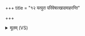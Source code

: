 +++
title = "१२ यत्पुरा परिवेषात्खादमाहरन्ति"

+++
<details><summary>मूलम् (VS)</summary>

यत्पु॒रा प॑रिवे॒षात्खा॒दमा॒हर॑न्ति पुरो॒डाशा॑वे॒व तौ ॥
</details>